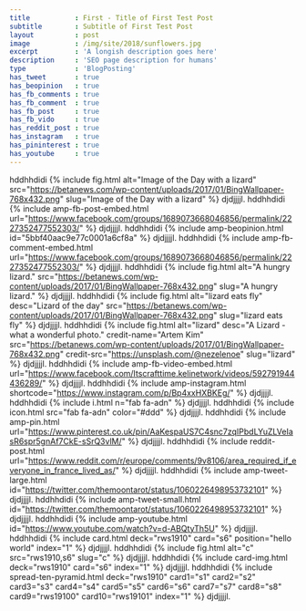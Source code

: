 ```yaml
---
title           : First - Title of First Test Post
subtitle        : Subtitle of First Test Post
layout          : post
image           : /img/site/2018/sunflowers.jpg
excerpt         : 'A longish description goes here'
description     : 'SEO page description for humans'
type            : 'BlogPosting'
has_tweet       : true
has_beopinion   : true
has_fb_comments : true
has_fb_comment  : true
has_fb_post     : true
has_fb_vido     : true
has_reddit_post : true
has_instagram   : true
has_pininterest : true
has_youtube     : true
---
```

hddhhdidi {% include fig.html alt="Image of the Day with a lizard" src="https://betanews.com/wp-content/uploads/2017/01/BingWallpaper-768x432.png" slug="Image of the Day with a lizard" %}  djdjjjjl.
hddhhdidi {% include amp-fb-post-embed.html url="https://www.facebook.com/groups/1689073668046856/permalink/2227352477552303/" %} djdjjjjl.
hddhhdidi {% include amp-beopinion.html id="5bbf40aac9e77c0001a6cf8a" %} djdjjjjl.
hddhhdidi {% include amp-fb-comment-embed.html url="https://www.facebook.com/groups/1689073668046856/permalink/2227352477552303/" %} djdjjjjl.
hddhhdidi {% include fig.html alt="A hungry lizard." src="https://betanews.com/wp-content/uploads/2017/01/BingWallpaper-768x432.png" slug="A hungry lizard." %}  djdjjjjl.
hddhhdidi {% include fig.html alt="lizard eats fly" desc="Lizard of the day" src="https://betanews.com/wp-content/uploads/2017/01/BingWallpaper-768x432.png" slug="lizard eats fly" %}  djdjjjjl.
hddhhdidi {% include fig.html alt="lizard" desc="A Lizard - what a wonderful photo." credit-name="Artem Kim" src="https://betanews.com/wp-content/uploads/2017/01/BingWallpaper-768x432.png" credit-src="https://unsplash.com/@nezelenoe" slug="lizard" %}  djdjjjjl.
hddhhdidi {% include amp-fb-video-embed.html url="https://www.facebook.com/Itscrafttime.kelinetwork/videos/592791944436289/" %} djdjjjjl.
hddhhdidi {% include amp-instagram.html shortcode="https://www.instagram.com/p/Bp4xxHXBKEg/" %} djdjjjjl.
hddhhdidi {% include i.html n="fab fa-adn" %} djdjjjjl.
hddhhdidi {% include icon.html src="fab fa-adn" color="#ddd" %} djdjjjjl.
hddhhdidi {% include amp-pin.html url="https://www.pinterest.co.uk/pin/AaKespaUS7C4snc7zqIPbdLYuZLVeIasR6spr5gnAf7CkE-sSrQ3vlM/" %} djdjjjjl.
hddhhdidi {% include reddit-post.html url="https://www.reddit.com/r/europe/comments/9v8106/area_required_if_everyone_in_france_lived_as/" %} djdjjjjl.
hddhhdidi {% include amp-tweet-large.html id="https://twitter.com/themoontarot/status/1060226498953732101" %} djdjjjjl.
hddhhdidi {% include amp-tweet-small.html id="https://twitter.com/themoontarot/status/1060226498953732101" %} djdjjjjl.
hddhhdidi {% include amp-youtube.html id="https://www.youtube.com/watch?v=d-ABQtyTh5U" %} djdjjjjl.
hddhhdidi {% include card.html deck="rws1910" card="s6" position="hello world" index="1" %} djdjjjjl.
hddhhdidi {% include fig.html alt="c" src="rws1910,s6" slug="c" %}  djdjjjjl.
hddhhdidi {% include card-img.html deck="rws1910" card="s6" index="1" %} djdjjjjl.
hddhhdidi {% include spread-ten-pyramid.html deck="rws1910" card1="s1" card2="s2" card3="s3" card4="s4" card5="s5" card6="s6" card7="s7" card8="s8" card9="rws19100" card10="rws19101" index="1" %} djdjjjjl.
